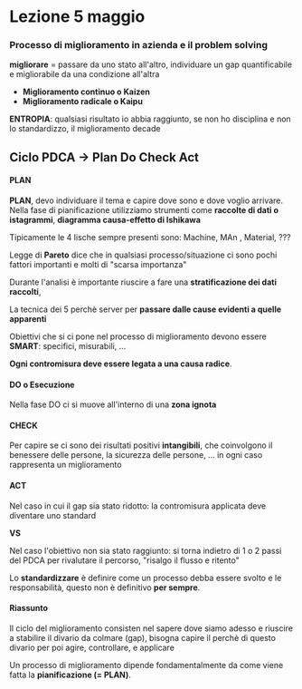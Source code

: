 # Lezione 5 maggio
### Processo di miglioramento in azienda e il problem solving
**migliorare** = passare da uno stato all'altro, individuare un gap quantificabile e migliorabile da una condizione all'altra

- **Miglioramento continuo o Kaizen**
- **Miglioramento radicale o Kaipu**

**ENTROPIA**: qualsiasi risultato io abbia raggiunto, se non ho disciplina e non lo standardizzo, il miglioramento decade


## Ciclo PDCA -> Plan Do Check Act
#### PLAN
**PLAN**, devo individuare il tema e capire dove sono e dove voglio arrivare. Nella fase di pianificazione utilizziamo strumenti come **raccolte di dati o istagrammi**, **diagramma causa-effetto di Ishikawa**

Tipicamente le 4 lische sempre presenti sono: Machine, MAn , Material, ???

Legge di **Pareto** dice che in qualsiasi processo/situazione ci sono pochi fattori importanti e molti di "scarsa importanza"

Durante l'analisi è importante riuscire a fare una **stratificazione dei dati raccolti**, 

La tecnica dei 5 perchè server per **passare dalle cause evidenti a quelle apparenti**

Obiettivi che si ci pone nel processo di miglioramento devono essere **SMART**: specifici, misurabili, ...

**Ogni contromisura deve essere legata a una causa radice**.

#### DO o Esecuzione
Nella fase DO ci si muove all'interno di una **zona ignota**

#### CHECK
Per capire se ci sono dei risultati positivi **intangibili**, che coinvolgono il benessere delle persone, la sicurezza delle persone, ... in ogni caso rappresenta un miglioramento

#### ACT
Nel caso in cui il gap sia stato ridotto: la contromisura applicata deve diventare uno standard

**VS**

Nel caso l'obiettivo non sia stato raggiunto: si torna indietro di 1 o 2 passi del PDCA per rivalutare il percorso, "risalgo il flusso e ritento"

Lo **standardizzare** è definire come un processo debba essere svolto e le responsabilità, questo non è definitivo **per sempre**.


#### Riassunto
Il ciclo del miglioramento consisten nel sapere dove siamo adesso e riuscire a stabilire il divario da colmare (gap), bisogna capire il perchè di questo divario per poi agire, controllare, e applicare

Un processo di miglioramento dipende fondamentalmente da come viene fatta la **pianificazione (= PLAN)**.

